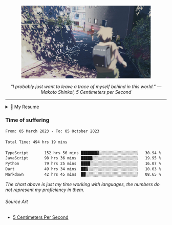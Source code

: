<p align="center"><img src="asset/header.jpg" width="80%"/></p>
<p align="center"><i>“I probably just want to leave a trace of myself behind in this world.” ― Makoto Shinkai, 5 Centimeters per Second</i></p>

---

<details>
  <summary>📃 My Resume</summary>

### Education

- 📖 **Computer Science**\
📆 10/2021 - present\
📍 **Thang Long University** - Hoang Mai, Hanoi, Vietnam

### Experience

<img align="right" src="https://img.shields.io/badge/Next.js-black?style=flat&logo=next.js&logoColor=white"/>
<img align="right" src="https://img.shields.io/badge/Ant_Design-ant?style=flat&logo=antdesign&logoColor=white&color=%230170FE"/>
<img align="right" src="https://img.shields.io/badge/node.js-6DA55F?style=flat&logo=node.js&logoColor=white"/>


- 👨‍💻 **Frontend Web Intern**\
📆 07/2023 - present\
📍 **MQ ICT Solutions** - Hoang Mai, Hanoi, Vietnam
  
<!--
## Skills

<img align="right" src="https://img.shields.io/badge/Python-3776AB?logo=python&logoColor=white" />


**Programming**

<img align="right" src="https://img.shields.io/badge/Windows-0078D6?logo=windows&logoColor=white" />
-->

</details>

### Time of suffering

<!--START_SECTION:waka-->

```txt
From: 05 March 2023 - To: 05 October 2023

Total Time: 494 hrs 19 mins

TypeScript       152 hrs 56 mins ███████▓░░░░░░░░░░░░░░░░░   30.94 %
JavaScript       98 hrs 36 mins  █████░░░░░░░░░░░░░░░░░░░░   19.95 %
Python           79 hrs 25 mins  ████░░░░░░░░░░░░░░░░░░░░░   16.07 %
Dart             49 hrs 34 mins  ██▓░░░░░░░░░░░░░░░░░░░░░░   10.03 %
Markdown         42 hrs 45 mins  ██░░░░░░░░░░░░░░░░░░░░░░░   08.65 %
```

<!--END_SECTION:waka-->

_The chart above is just my time working with languages, the numbers do not represent my proficiency in them._

###### Source Art

-  [5 Centimeters Per Second](https://wallhaven.cc/w/nrowq1)

